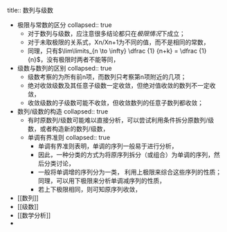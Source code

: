 title:: 数列与级数

- 极限与常数的区分
  collapsed:: true
	- 对于数列与级数，应注意很多结论都只在*极限情况*下成立；
	- 对于未取极限的关系式，Xn/Xn+1为不同的值，而不是相同的常数，
	- 同理，只有$\lim\limits_{n \to \infty} \dfrac {1} {n+k} = \dfrac {1} {n}$，没有极限时两者不能等同，
- 级数与数列的区别
  collapsed:: true
	- 级数考察的为所有前n项，而数列只考察第n项附近的几项；
	- 绝对收敛级数及其任意子级数一定收敛，但绝对值收敛的数列不一定收敛，
	- 收敛级数的子级数可能不收敛，但收敛数列的任意子数列都收敛；
- 数列/级数的构造
  collapsed:: true
	- 有时原数列/级数可能难以直接分析，可以尝试利用条件拆分原数列/级数，或者构造新的数列/级数，
	- 单调有界准则
	  collapsed:: true
		- 单调有界准则表明，单调的序列一般易于进行分析，
		- 因此，一种分类的方式为将原序列拆分（或组合）为单调的序列，然后分类讨论，
		- 一般将单调增的序列分为一类， 利用上极限来综合这些序列的性质；同理，可以用下极限来分析单调减序列的性质，
		- 若上下极限相同，则可知原序列收敛，
- [[数列]]
- [[级数]]
- [[数学分析]]
-